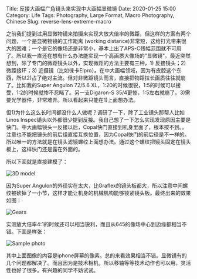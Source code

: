 Title: 反接大画幅广角镜头来实现中大画幅显微镜
Date: 2020-01-25 15:00
Category: Life
Tags: Photography, Large Format, Macro Photography, Chinese
Slug: reverse-lens-extreme-macro

之前我们提到过用显微物镜来拍摄来实现大放大倍率的微距，但这样的方案有两个问题，一个是显微物镜的工作距离 (working distance)非常短，这给打光带来很大的困难；一个是它的像场还是非常小，基本上出了APS-C残幅范围就不可用了。所以我一直还在想有什么办法能实现一个高画质大像场的"显微镜"。最近突然想到，除了专门的微距镜头以外，实现微距的方法主要有三种，1) 反接镜头；2) 微距接环；3) 近摄镜（比如徕卡Elpro）。在中大画幅领域，因为有皮腔这个东西，所以2)占了绝对主流。但对非微距镜头而言，直接把物距拉长画质往往就崩了。比如我的Super Angulon 72/5.6 XL，1:20的时候很锐，1:5的时候可以接受，1:2的时候就惨不忍睹了。另一支Digaron-S 35/4更惨，1:5左右就崩了。3)需要光学器件，非常难弄。所以看起来只能在1)上面想办法。

但1)为什么这么长时间都没什么人做呢？调研了一下，除了工业镜头那帮人比如Linos Inspec镜头以外都很少提到反接。我自己想了一下怎么实现发现原因主要是快门。中大画幅镜头一反接以后，Copal快门直接到机身里面了，根本按不到。。注意也不能把镜头的前后组直接互换位置，因为Copal快门的前后径是不一样的。所以唯一的方法就是在镜头滤镜螺纹上面想办法。通过这个螺纹把镜头固定在镜头板上，这样快门还是露在外面的。

所以下面就是直接建模了：

![3D model](/images/reverse-lens-3d.png)

因为Super Angulon的外径实在太大，比Graflex的镜头板都大，所以注意中间螺纹被砍掉了一小节，这样才能让机身的机械机构能够锁紧镜头板。最终出来的效果如图：

![Gears](/images/reverse-lens-gear.jpg)

实测放大倍率4:1的时候还可以相当锐利，而且从645的像场中心到边缘都相当不错。下面是样张：

![Sample photo](/images/reverse-lens-sample.jpg)

其中上面图像的内容是iphone屏幕的像素。总的来看效果相当不错。显微镜有的几个问题都解决了。而且因为是技术相机，所以移轴等等技术动作也可以用，灵活性也好了很多。有兴趣的同学不妨试试。